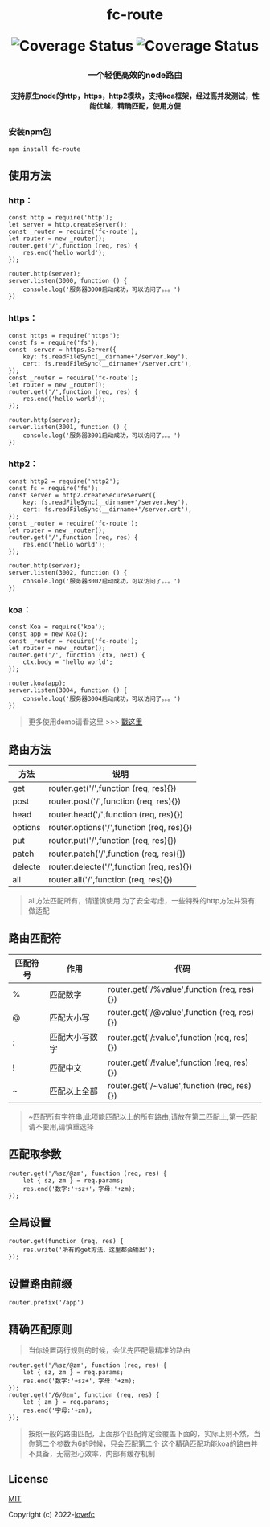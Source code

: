 <h1 align="center">fc-route</h2=1>

<p align="center">
 <img src="https://img.shields.io/badge/node-route-yellow.svg?style=plastic&logo=Node.js" alt="Coverage Status">
 <img src="https://img.shields.io/badge/License-Mit-blue.svg?style=plastic&logo=npm" alt="Coverage Status">
</p>
<h3 align="center">
 一个轻便高效的node路由
</h3>
<h4 align="center">
支持原生node的http，https，http2模块，支持koa框架，经过高并发测试，性能优越，精确匹配，使用方便
</h4>    

##

### 安装npm包
```
npm install fc-route
```
## 使用方法
### http：
```
const http = require('http');
let server = http.createServer();
const _router = require('fc-route');
let router = new _router();
router.get('/',function (req, res) {
	res.end('hello world');
});

router.http(server);
server.listen(3000, function () {
	console.log('服务器3000启动成功，可以访问了。。。')
})
```
### https：
```
const https = require('https');
const fs = require('fs');
const  server = https.Server({
    key: fs.readFileSync(__dirname+'/server.key'),
    cert: fs.readFileSync(__dirname+'/server.crt'),
});
const _router = require('fc-route');
let router = new _router();
router.get('/',function (req, res) {
	res.end('hello world');
});

router.http(server);
server.listen(3001, function () {
	console.log('服务器3001启动成功，可以访问了。。。')
})
```
### http2：
```
const http2 = require('http2');
const fs = require('fs');
const server = http2.createSecureServer({
    key: fs.readFileSync(__dirname+'/server.key'),
    cert: fs.readFileSync(__dirname+'/server.crt'),
});
const _router = require('fc-route');
let router = new _router();
router.get('/',function (req, res) {
	res.end('hello world');
});

router.http(server);
server.listen(3002, function () {
	console.log('服务器3002启动成功，可以访问了。。。')
})
```
### koa：
```
const Koa = require('koa');
const app = new Koa();
const _router = require('fc-route');
let router = new _router();
router.get('/', function (ctx, next) {
	ctx.body = 'hello world';
});

router.koa(app);
server.listen(3004, function () {
	console.log('服务器3004启动成功，可以访问了。。。')
})
```
>更多使用demo请看这里 >>> [戳这里](https://github.com/lovefc/fc-route-demo)
## 路由方法
|   方法  |   说明  |
| --- | --- |
|   get  |    router.get('/',function (req, res){})  |
|   post  |    router.post('/',function (req, res){})  |
|  head |    router.head('/',function (req, res){})  |
|  options  |    router.options('/',function (req, res){})  |
|    put  |    router.put('/',function (req, res){})  |
|    patch  |    router.patch('/',function (req, res){})  |
|    delecte |    router.delecte('/',function (req, res){})  |
|    all  |    router.all('/',function (req, res){})  |

> all方法匹配所有，请谨慎使用
> 为了安全考虑，一些特殊的http方法并没有做适配

## 路由匹配符
|   匹配符号  |    作用  | 代码  |
| --- | --- | --- |
|   %   |    匹配数字  | router.get('/%value',function (req, res){})  |
|   @  |    匹配大小写  | router.get('/@value',function (req, res){})  |
|   :  |    匹配大小写数字  | router.get('/:value',function (req, res){})  |
|   !  |    匹配中文  | router.get('/!value',function (req, res){})  |
|   ~  |    匹配以上全部  | router.get('/~value',function (req, res){})  |
> ~匹配所有字符串,此项能匹配以上的所有路由,请放在第二匹配上,第一匹配请不要用,请慎重选择

## 匹配取参数

```
router.get('/%sz/@zm', function (req, res) {
	let { sz, zm } = req.params;
	res.end('数字:'+sz+'，字母:'+zm);
});
```
## 全局设置
```
router.get(function (req, res) {
	res.write('所有的get方法，这里都会输出');
});
```

## 设置路由前缀

```
router.prefix('/app')
```
## 精确匹配原则
>当你设置两行规则的时候，会优先匹配最精准的路由
```
router.get('/%sz/@zm', function (req, res) {
	let { sz, zm } = req.params;
	res.end('数字:'+sz+'，字母:'+zm);
});
router.get('/6/@zm', function (req, res) {
	let { zm } = req.params;
	res.end('字母:'+zm);
});
```
> 按照一般的路由匹配，上面那个匹配肯定会覆盖下面的，实际上则不然，当你第二个参数为6的时候，只会匹配第二个
> 这个精确匹配功能koa的路由并不具备，无需担心效率，内部有缓存机制

## License

[MIT](https://opensource.org/licenses/MIT)

Copyright (c) 2022-[lovefc](http://lovefc.cn)
